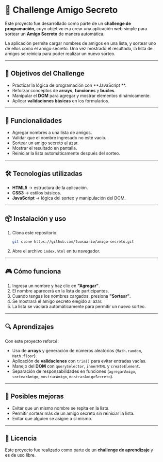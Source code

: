 # 🎁 Challenge Amigo Secreto  

Este proyecto fue desarrollado como parte de un **challenge de programación**, cuyo objetivo era crear una aplicación web simple para sortear un **Amigo Secreto** de manera automática.  

La aplicación permite cargar nombres de amigos en una lista, y sortear uno de ellos como el amigo secreto. Una vez mostrado el resultado, la lista de amigos se reinicia para poder realizar un nuevo sorteo.  

---

## 🧩 Objetivos del Challenge  

- Practicar la lógica de programación con **JavaScript **.  
- Reforzar conceptos de **arrays**, **funciones** y **bucles**.  
- Manipular el **DOM** para agregar y mostrar elementos dinámicamente.  
- Aplicar **validaciones básicas** en los formularios.  

---

## 🚀 Funcionalidades  

- Agregar nombres a una lista de amigos.  
- Validar que el nombre ingresado no esté vacío.  
- Sortear un amigo secreto al azar.  
- Mostrar el resultado en pantalla.  
- Reiniciar la lista automáticamente después del sorteo.  

---

## 🛠️ Tecnologías utilizadas  

- **HTML5** → estructura de la aplicación.  
- **CSS3** → estilos básicos.  
- **JavaScript** → lógica del sorteo y manipulación del DOM.  

---

## 📦 Instalación y uso  

1. Clona este repositorio:  
   ```bash
   git clone https://github.com/tuusuario/amigo-secreto.git

2. Abre el archivo ``index.html`` en tu navegador.

---

## 🎮 Cómo funciona  

1. Ingresa un nombre y haz clic en **"Agregar"**.  
2. El nombre aparecerá en la lista de participantes.  
3. Cuando tengas los nombres cargados, presiona **"Sortear"**.  
4. Se mostrará el amigo secreto elegido al azar.  
5. La lista se vaciará automáticamente para permitir un nuevo sorteo.  

---

## 🔍 Aprendizajes  

Con este proyecto reforcé:  

- Uso de **arrays** y generación de números aleatorios (`Math.random`, `Math.floor`).  
- Aplicación de **validaciones** con `trim()` para evitar entradas vacías.  
- Manejo del **DOM** con `querySelector`, `innerHTML` y `createElement`.  
- Separación de responsabilidades en funciones (`agregarAmigo`, `sortearAmigo`, `mostrarAmigo`, `mostrarAmigoSecreto`).  

---

## 📌 Posibles mejoras  

- Evitar que un mismo nombre se repita en la lista.  
- Permitir sortear más de un amigo secreto sin reiniciar la lista.  
- Evitar que alguien se asigne a sí mismo.  

---

## 📄 Licencia  

Este proyecto fue realizado como parte de un **challenge de aprendizaje** y es de uso libre.  
